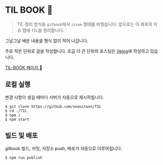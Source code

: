 # TIL BOOK 📖

> TIL 정리 방식을 `gitbook`에서 `issue` 형태롤 바꿨습니다. 앞으로는 이 레포의 이슈 탭에 `TIL`을 정리합니다.

그날그날 배운 내용을 형식 없이 적어 나갑니다.

주로 작은 단위로 글을 작성합니다. 조금 더 큰 단위의 포스팅은 [Velog](https://velog.io/@soonitoon)에 작성하고 있습니다.

[TIL-BOOK 페이지 🚀](https://soonitoon.github.io/TIL/)

## 로컬 실행

변경 사항이 생길 때마다 서버가 자동으로 재시작됩니다.

```shell
$ git clone https://github.com/soonitoon/TIL
$ cd ./TIL
$ npm i
$ npm start
```

## 빌드 및 배포

gitbook 빌드, 커밋, 저장소 push, 배포가 자동으로 이루어집니다.

```shell
$ npm run publish
```
